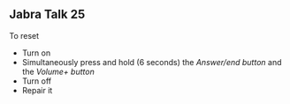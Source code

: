## Jabra Talk 25

To reset 

- Turn on
- Simultaneously press and hold (6 seconds) the *Answer/end button* and the *Volume+ button*
- Turn off
- Repair it

